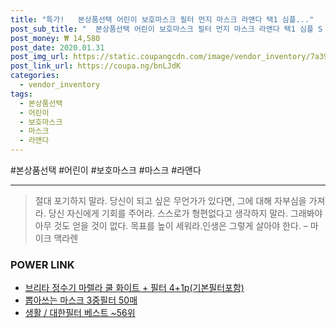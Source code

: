 ```yaml
--- 
title: "특가!   본상품선택 어린이 보호마스크 필터 먼지 마스크 라앤다 택1 심플..." 
post_sub_title: "  본상품선택 어린이 보호마스크 필터 먼지 마스크 라앤다 택1 심플 S 기침 모모프렌즈" 
post_money: ₩ 14,580 
post_date: 2020.01.31 
post_img_url: https://static.coupangcdn.com/image/vendor_inventory/7a39/b2bcb9969dfc1f750804b909e01c693f2665465eb224f1d517ab4059e560.jpg 
post_link_url: https://coupa.ng/bnLJdK 
categories: 
  - vendor_inventory 
tags: 
  - 본상품선택 
  - 어린이 
  - 보호마스크 
  - 마스크 
  - 라앤다 
--- 
```

  #본상품선택 #어린이 #보호마스크 #마스크 #라앤다 
<hr> 

> 절대 포기하지 말라. 당신이 되고 싶은 무언가가 있다면, 그에 대해 자부심을 가져라. 당신 자신에게 기회를 주어라. 스스로가 형편없다고 생각하지 말라. 그래봐야 아무 것도 얻을 것이 없다. 목표를 높이 세워라.인생은 그렇게 살아야 한다.  – 마이크 맥라렌 


### POWER LINK

* <a href="https://blog.naver.com/fasyy4321/221781834174" target="_blank">브리타 정수기 마렐라 쿨 화이트 + 필터 4+1p(기본필터포함)</a>
* <a href="https://blog.naver.com/fasyy4321/221789630524" target="_blank">뽑아쓰는 마스크 3중필터 50매</a>
* <a href="https://blog.naver.com/santokki14/221784007385" target="_blank">생활 / 대한필터 베스트 ~56위</a>
